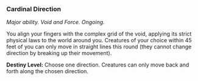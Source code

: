 ### Cardinal Direction

_Major ability. Void and Force. Ongoing._

You align your fingers with the complex grid of the void, applying its strict physical laws to the world around you. Creatures of your choice within 45 feet of you can only move in straight lines this round (they cannot change direction by breaking up their movement).

**Destiny Level:**
Choose one direction. Creatures can only move back and forth along the chosen direction.
